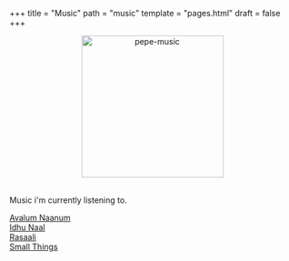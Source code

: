 +++
title = "Music"
path = "music"
template = "pages.html"
draft = false
+++


<center> <img src="https://cdn.jsdelivr.net/gh/sachinsenal0x64/picx-images-hosting@master/music-pepe.3qfwzp39mn0g.gif" alt="pepe-music" height="250px" width="250px"/> </center>

<br>

Music i'm currently listening to.

<p>

  <a href="https://embed.tidal.com/tracks/294404537?layout=gridify" target="_blank">Avalum Naanum</a><br>
  <a href="https://embed.tidal.com/tracks/294404535?layout=gridify" target="_blank">Idhu Naal</a><br> 
  <a href="https://embed.tidal.com/tracks/294404536?layout=gridify" target="_blank">Rasaali</a><br>
  <a href="https://embed.tidal.com/tracks/138790325?layout=gridify" target="_blank">Small Things</a>
 
</p>

